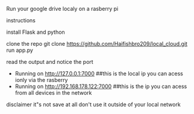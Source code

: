 Run your google drive  localy on a rasberry pi



instructions

install Flask and python

clone the repo 
git clone https://github.com/Haifishbro209/local_cloud.git
run app.py

read the output and notice the port

 * Running on http://127.0.0.1:7000  ##this is the local ip you can acess ionly via the rasberry
 * Running on http://192.168.178.122:7000 ##this is the ip you can acess from all devices in the network


disclaimer it"s not save at all don't use it outside of your local network
